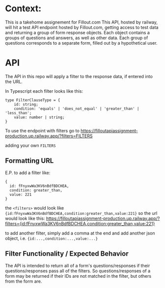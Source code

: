# Context:
This is a takehome assignement for Fillout.com
This API, hosted by railway, will hit a test API endpoint hosted by Fillout.com, getting access to test data and returning a group of form response objects.
Each object contains a groups of questions and answers, as well as other data.
Each group of questions corresponds to a separate form, filled out by a hypothetical user.

# API
The API in this repo will apply a filter to the response data, if entered into the URL.

In Typescript each filter looks like this:
```
type FilterClauseType = {
	id: string;
	condition: 'equals' | 'does_not_equal' | 'greater_than' | 'less_than';
	value: number | string;
}
```

To use the endpoint with filters go to https://filloutapiassignment-production.up.railway.app/?filters=FILTERS

adding your own `FILTERS`

## Formatting URL

E.P. to add a filter like:
```
{
  id: fFnyxwWa3KV6nBdfBDCHEA,
  condition: greater_than,
  value: 221
}
```
the `<filters>` would look like `{id:fFnyxwWa3KV6nBdfBDCHEA,condition:greater_than,value:221}`
so the url would look like this:
https://filloutapiassignment-production.up.railway.app/?filters={id:fFnyxwWa3KV6nBdfBDCHEA,condition:greater_than,value:221}

to add another filter, simply add a comma at the end and add another json object, i.e. `{id:...,condition:...,value:...}`

## Filter Functionality / Expected Behavior
The API is intended to return all of a form's questions/responses if their questions/responses pass all of the filters.
So questions/responses of a form may be returned if their IDs are not matched in the filter, but others from the form are.


